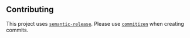 ## Contributing

This project uses [`semantic-release`](https://github.com/semantic-release/semantic-release). Please use [`commitizen`](https://github.com/commitizen/cz-cli) when creating commits.
